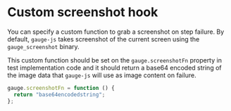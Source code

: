 # Custom screenshot hook

You can specify a custom function to grab a screenshot on step failure. By default, `gauge-js` takes screenshot of the current screen using the `gauge_screenshot` binary.

This custom function should be set on the `gauge.screenshotFn` property in test implementation code and it should return a base64 encoded string of the image data that `gauge-js` will use as image content on failure.

```js
gauge.screenshotFn = function () {
  return "base64encodedstring";
};
```
